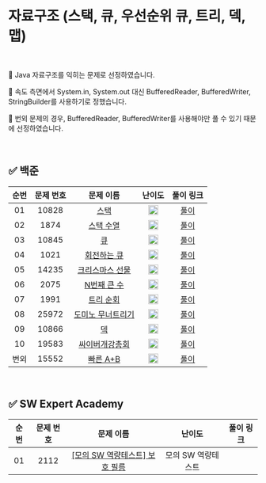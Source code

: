 # 자료구조 (스택, 큐, 우선순위 큐, 트리, 덱, 맵)

<br/>

📌 Java 자료구조를 익히는 문제로 선정하였습니다.

📌 속도 측면에서 System.in, System.out 대신 BufferedReader, BufferedWriter, StringBuilder를 사용하기로 정했습니다.

📌 번외 문제의 경우, BufferedReader, BufferedWriter를 사용해야만 풀 수 있기 때문에 선정하였습니다.

<br/>

## ✅ 백준
순번 | 문제 번호 | 문제 이름 | 난이도 | 풀이 링크
:---: | :---: | :---: | :---: | :---: 
01 | 10828 | [스택](https://www.acmicpc.net/problem/10828) | <img src="https://static.solved.ac/tier_small/7.svg" width=20px> | [풀이](https://github.com/psj98/Java_Study_Coding_18/blob/main/baekjoon/src/study_230201/problemset/boj_10828.java)
02 | 1874 | [스택 수열](https://www.acmicpc.net/problem/1874) | <img src="https://static.solved.ac/tier_small/9.svg" width=20px> | [풀이](https://github.com/psj98/Java_Study_Coding_18/blob/main/baekjoon/src/study_230201/problemset/boj_1874.java)
03 | 10845 | [큐](https://www.acmicpc.net/problem/10845) | <img src="https://static.solved.ac/tier_small/7.svg" width=20px> | [풀이](https://github.com/psj98/Java_Study_Coding_18/blob/main/baekjoon/src/study_230201/problemset/boj_10845.java)
04 | 1021 | [회전하는 큐](https://www.acmicpc.net/problem/1021) | <img src="https://static.solved.ac/tier_small/8.svg" width=20px> | [풀이](https://github.com/psj98/Java_Study_Coding_18/blob/main/baekjoon/src/study_230201/problemset/boj_1021.java)
05 | 14235 | [크리스마스 선물](https://www.acmicpc.net/problem/14235) | <img src="https://static.solved.ac/tier_small/8.svg" width=20px> | [풀이](https://github.com/psj98/Java_Study_Coding_18/blob/main/baekjoon/src/study_230201/problemset/boj_14235.java)
06 | 2075 | [N번째 큰 수](https://www.acmicpc.net/problem/2075) | <img src="https://static.solved.ac/tier_small/9.svg" width=20px> | [풀이](https://github.com/psj98/Java_Study_Coding_18/blob/main/baekjoon/src/study_230201/problemset/boj_2075.java)
07 | 1991 | [트리 순회](https://www.acmicpc.net/problem/1991) | <img src="https://static.solved.ac/tier_small/10.svg" width=20px> | [풀이](https://github.com/psj98/Java_Study_Coding_18/blob/main/baekjoon/src/study_230201/problemset/boj_1991.java)
08 | 25972 | [도미노 무너트리기](https://www.acmicpc.net/problem/25972) | <img src="https://static.solved.ac/tier_small/7.svg" width=20px> | [풀이](https://github.com/psj98/Java_Study_Coding_18/blob/main/baekjoon/src/study_230201/problemset/boj_25972.java)
09 | 10866 | [덱](https://www.acmicpc.net/problem/10866) | <img src="https://static.solved.ac/tier_small/7.svg" width=20px> | [풀이](https://github.com/psj98/Java_Study_Coding_18/blob/main/baekjoon/src/study_230201/problemset/boj_10866.java)
10 | 19583 | [싸이버개강총회](https://www.acmicpc.net/problem/19583) | <img src="https://static.solved.ac/tier_small/9.svg" width=20px> | [풀이](https://github.com/psj98/Java_Study_Coding_18/blob/main/baekjoon/src/study_230201/problemset/boj_19583.java)
번외 | 15552 | [빠른 A+B](https://www.acmicpc.net/problem/15552) | <img src="https://static.solved.ac/tier_small/2.svg" width=20px> | [풀이](https://github.com/psj98/Java_Study_Coding_18/blob/main/baekjoon/src/study_230201/problemset/boj_15552.java)
 
<br/>

## ✅ SW Expert Academy
순번 | 문제 번호 | 문제 이름 | 난이도 | 풀이 링크
:---: | :---: | :---: | :---: | :---: 
01 | 2112 | [[모의 SW 역량테스트] 보호 필름](https://swexpertacademy.com/main/code/problem/problemDetail.do?contestProbId=AV5V1SYKAaUDFAWu) | 모의 SW 역량테스트 | 

